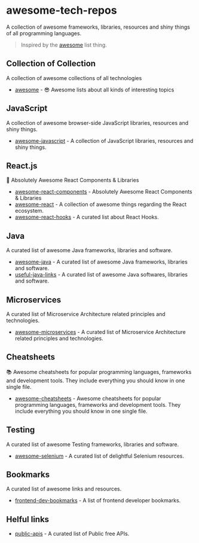 # awesome-tech-repos
A collection of awesome frameworks, libraries, resources and shiny things of all programming languages.

> Inspired by the [awesome](https://github.com/sindresorhus/awesome) list thing.



## Collection of Collection
A collection of awesome collections of all technologies
* [awesome](https://github.com/sindresorhus/awesome) - 😎 Awesome lists about all kinds of interesting topics




## JavaScript
A collection of awesome browser-side JavaScript libraries, resources and shiny things.

* [awesome-javascript](https://github.com/sorrycc/awesome-javascript) - A collection of JavaScript libraries, resources and shiny things.


## React.js
🚀 Absolutely Awesome React Components & Libraries

* [awesome-react-components](https://github.com/brillout/awesome-react-components) - Absolutely Awesome React Components & Libraries
* [awesome-react](https://github.com/enaqx/awesome-react) - A collection of awesome things regarding the React ecosystem.
* [awesome-react-hooks](https://github.com/glauberfc/awesome-react-hooks) - A curated list about React Hooks.

## Java
A curated list of awesome Java frameworks, libraries and software.

* [awesome-java](https://github.com/akullpp/awesome-java) - A curated list of awesome Java frameworks, libraries and software.
* [useful-java-links](https://github.com/Vedenin/useful-java-links) - A curated list of awesome Java softwares, libraries and software.

## Microservices
A curated list of Microservice Architecture related principles and technologies.

* [awesome-microservices](https://github.com/mfornos/awesome-microservices) - A curated list of Microservice Architecture related principles and technologies.

## Cheatsheets
📚 Awesome cheatsheets for popular programming languages, frameworks and development tools. They include everything you should know in one single file.

* [awesome-cheatsheets](https://github.com/LeCoupa/awesome-cheatsheets) - Awesome cheatsheets for popular programming languages, frameworks and development tools. They include everything you should know in one single file.


## Testing
A curated list of awesome Testing frameworks, libraries and software.

* [awesome-selenium](https://github.com/christian-bromann/awesome-selenium) - A curated list of delightful Selenium resources.


## Bookmarks
A curated list of awesome links and resources.

* [frontend-dev-bookmarks](https://github.com/dypsilon/frontend-dev-bookmarks) - A list of frontend developer bookmarks.



##
## Helful links

* [public-apis](https://github.com/public-apis/public-apis) - A curated list of Public free APIs.





